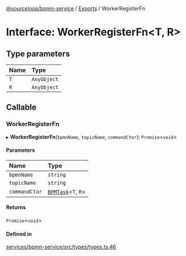 [@sourceloop/bpmn-service](../README.md) / [Exports](../modules.md) / WorkerRegisterFn

# Interface: WorkerRegisterFn<T, R\>

## Type parameters

| Name | Type |
| :------ | :------ |
| `T` | `AnyObject` |
| `R` | `AnyObject` |

## Callable

### WorkerRegisterFn

▸ **WorkerRegisterFn**(`bpmnName`, `topicName`, `commandCtor`): `Promise`<`void`\>

#### Parameters

| Name | Type |
| :------ | :------ |
| `bpmnName` | `string` |
| `topicName` | `string` |
| `commandCtor` | [`BPMTask`](../classes/BPMTask.md)<`T`, `R`\> |

#### Returns

`Promise`<`void`\>

#### Defined in

[services/bpmn-service/src/types/types.ts:46](https://github.com/codeweb05/repo1/blob/ea19add/services/bpmn-service/src/types/types.ts#L46)
